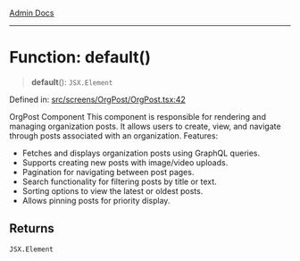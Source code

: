 [Admin Docs](/)

***

# Function: default()

> **default**(): `JSX.Element`

Defined in: [src/screens/OrgPost/OrgPost.tsx:42](https://github.com/PalisadoesFoundation/talawa-admin/blob/main/src/screens/OrgPost/OrgPost.tsx#L42)

OrgPost Component
This component is responsible for rendering and managing organization posts.
It allows users to create, view, and navigate through posts associated with an organization.
Features:
- Fetches and displays organization posts using GraphQL queries.
- Supports creating new posts with image/video uploads.
- Pagination for navigating between post pages.
- Search functionality for filtering posts by title or text.
- Sorting options to view the latest or oldest posts.
- Allows pinning posts for priority display.

## Returns

`JSX.Element`
